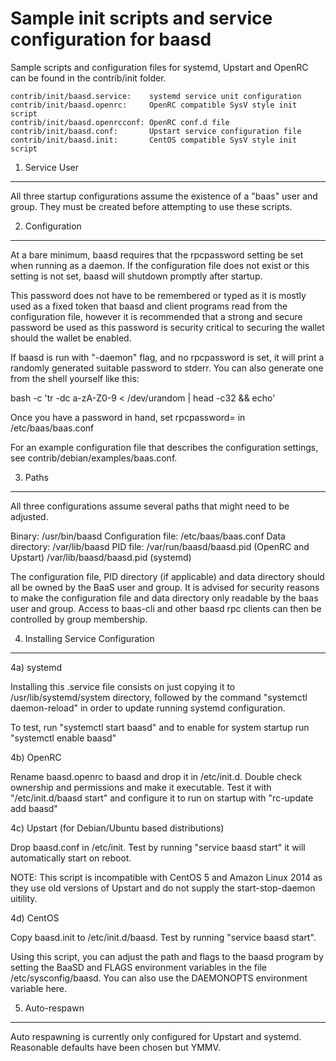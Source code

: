 Sample init scripts and service configuration for baasd
==========================================================

Sample scripts and configuration files for systemd, Upstart and OpenRC
can be found in the contrib/init folder.

    contrib/init/baasd.service:    systemd service unit configuration
    contrib/init/baasd.openrc:     OpenRC compatible SysV style init script
    contrib/init/baasd.openrcconf: OpenRC conf.d file
    contrib/init/baasd.conf:       Upstart service configuration file
    contrib/init/baasd.init:       CentOS compatible SysV style init script

1. Service User
---------------------------------

All three startup configurations assume the existence of a "baas" user
and group.  They must be created before attempting to use these scripts.

2. Configuration
---------------------------------

At a bare minimum, baasd requires that the rpcpassword setting be set
when running as a daemon.  If the configuration file does not exist or this
setting is not set, baasd will shutdown promptly after startup.

This password does not have to be remembered or typed as it is mostly used
as a fixed token that baasd and client programs read from the configuration
file, however it is recommended that a strong and secure password be used
as this password is security critical to securing the wallet should the
wallet be enabled.

If baasd is run with "-daemon" flag, and no rpcpassword is set, it will
print a randomly generated suitable password to stderr.  You can also
generate one from the shell yourself like this:

bash -c 'tr -dc a-zA-Z0-9 < /dev/urandom | head -c32 && echo'

Once you have a password in hand, set rpcpassword= in /etc/baas/baas.conf

For an example configuration file that describes the configuration settings,
see contrib/debian/examples/baas.conf.

3. Paths
---------------------------------

All three configurations assume several paths that might need to be adjusted.

Binary:              /usr/bin/baasd
Configuration file:  /etc/baas/baas.conf
Data directory:      /var/lib/baasd
PID file:            /var/run/baasd/baasd.pid (OpenRC and Upstart)
                     /var/lib/baasd/baasd.pid (systemd)

The configuration file, PID directory (if applicable) and data directory
should all be owned by the BaaS user and group.  It is advised for security
reasons to make the configuration file and data directory only readable by the
baas user and group.  Access to baas-cli and other baasd rpc clients
can then be controlled by group membership.

4. Installing Service Configuration
-----------------------------------

4a) systemd

Installing this .service file consists on just copying it to
/usr/lib/systemd/system directory, followed by the command
"systemctl daemon-reload" in order to update running systemd configuration.

To test, run "systemctl start baasd" and to enable for system startup run
"systemctl enable baasd"

4b) OpenRC

Rename baasd.openrc to baasd and drop it in /etc/init.d.  Double
check ownership and permissions and make it executable.  Test it with
"/etc/init.d/baasd start" and configure it to run on startup with
"rc-update add baasd"

4c) Upstart (for Debian/Ubuntu based distributions)

Drop baasd.conf in /etc/init.  Test by running "service baasd start"
it will automatically start on reboot.

NOTE: This script is incompatible with CentOS 5 and Amazon Linux 2014 as they
use old versions of Upstart and do not supply the start-stop-daemon uitility.

4d) CentOS

Copy baasd.init to /etc/init.d/baasd. Test by running "service baasd start".

Using this script, you can adjust the path and flags to the baasd program by
setting the BaaSD and FLAGS environment variables in the file
/etc/sysconfig/baasd. You can also use the DAEMONOPTS environment variable here.

5. Auto-respawn
-----------------------------------

Auto respawning is currently only configured for Upstart and systemd.
Reasonable defaults have been chosen but YMMV.
